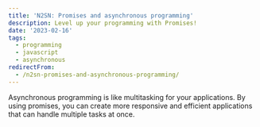 ```yaml
---
title: 'N2SN: Promises and asynchronous programming'
description: Level up your programming with Promises!
date: '2023-02-16'
tags: 
  - programming
  - javascript
  - asynchronous
redirectFrom:
  - /n2sn-promises-and-asynchronous-programming/
---
```


Asynchronous programming is like multitasking for your applications. By using promises, you can create more responsive and efficient applications that can handle multiple tasks at once.